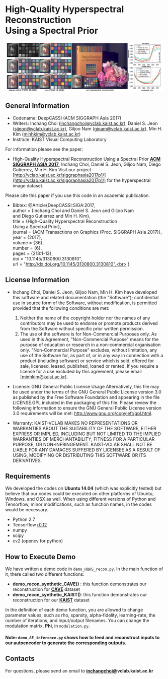 # High-Quality Hyperspectral Reconstruction<br>Using a Spectral Prior
![teaser](./paper-teaser.png "Paper Teasear")

## General Information
- Codename: DeepCASSI (ACM SIGGRAPH Asia 2017)
- Writers:  Inchang Choi (inchangchoi@vclab.kaist.ac.kr), Daniel S. Jeon (sjjeon@vclab.kaist.ac.kr), Giljoo Nam (gjnam@vclab.kaist.ac.kr), Min H. Kim (minhkim@vclab.kaist.ac.kr)
- Institute: KAIST Visual Computing Laboratory

For information please see the paper:
 - High-Quality Hyperspectral Reconstruction Using a Spectral Prior
   [**ACM SIGGRAPH ASIA 2017**](https://sa2017.siggraph.org/), Inchang Choi, Daniel S. Jeon, Giljoo Nam, Diego Gutierrez, Min H. Kim
Visit our project [http://vclab.kaist.ac.kr/siggraphasia2017p1/](http://vclab.kaist.ac.kr/siggraphasia2017p1/) for the hyperspectral image dataset.

Please cite this paper if you use this code in an academic publication.
- Bibtex:
@Article{DeepCASSI:SIGA:2017,<br>
  author  = {Inchang Choi and Daniel S. Jeon and Giljoo Nam <br>
             and Diego Gutierrez and Min H. Kim},<br>
  title   = {High-Quality Hyperspectral Reconstruction <br>
             Using a Spectral Prior},<br>
  journal = {ACM Transactions on Graphics (Proc. SIGGRAPH Asia 2017)},<br>
  year    = {2017},<br>
  volume  = {36},<br>
  number  = {6},<br>
  pages   = {218:1-13},<br>
  doi     = "10.1145/3130800.3130810",<br>
  url     = "http://dx.doi.org/10.1145/3130800.3130810",<br>
  }

## License Information

- Inchang Choi, Daniel S. Jeon, Giljoo Nam, Min H. Kim have developed this software and related documentation (the "Software"); confidential use in source form of the Software, without modification, is permitted provided that the following conditions are met:
  1. Neither the name of the copyright holder nor the names of any contributors may be used to endorse or promote products derived from the Software without specific prior written permission. 
  2. The use of the software is for Non-Commercial Purposes only. As used in this Agreement, "Non-Commercial Purpose" means for the purpose of education or research in a non-commercial organisation only. "Non-Commercial Purpose" excludes, without limitation, any use of the Software for, as part of, or in any way in connection with a product (including software) or service which is sold, offered for sale, licensed, leased, published, loaned or rented. If you require a license for a use excluded by this agreement, please email [minhkim@kaist.ac.kr].

- License:  GNU General Public License Usage
Alternatively, this file may be used under the terms of the GNU General Public License version 3.0 as published by the Free Software Foundation and appearing in the file LICENSE.GPL included in the packaging of this file. Please review the following information to ensure the GNU General Public License version 3.0 requirements will be met: http://www.gnu.org/copyleft/gpl.html.

- Warranty: KAIST-VCLAB MAKES NO REPRESENTATIONS OR WARRANTIES ABOUT THE SUITABILITY OF THE SOFTWARE, EITHER EXPRESS OR IMPLIED, INCLUDING BUT NOT LIMITED TO THE IMPLIED WARRANTIES OF MERCHANTABILITY, FITNESS FOR A PARTICULAR PURPOSE, OR NON-INFRINGEMENT. KAIST-VCLAB SHALL NOT BE LIABLE FOR ANY DAMAGES SUFFERED BY LICENSEE AS A RESULT OF USING, MODIFYING OR DISTRIBUTING THIS SOFTWARE OR ITS DERIVATIVES.


## Requirements
We developed the codes on **Ubuntu 14.04** (which was explicitly tested) but believe that our codes could be executed on other platforms of Ubuntu, Windows, and OSX as well. When using different versions of Python and Tensorflow, minor modifications, such as function names, in the codes would be necessary.
* Python 2.7
* Tensorflow [r0.12](https://www.tensorflow.org/versions/r0.12/)
* numpy
* scipy
* cv2 (opencv for python)

## How to Execute Demo
We have written a demo code in `demo_HQHS_recon.py`. In the main function of it, there called two different functions: 
* **demo_recon_synthetic_CAVE()** : this function demonstrates our reconstruction for [**CAVE**](http://www.cs.columbia.edu/CAVE/databases/multispectral/) dataset
* **demo_recon_synthetic_KAIST()**: this function demonstrates our reconstruction for our [**KAIST**](http://vclab.kaist.ac.kr/siggraphasia2017p1/index.html) dataset

In the definition of each demo function, you are allowed to change parameter values, such as rho, sparsity, alpha-fidelity, learning-rate, the number of iterations, and input/output filenames. You can change the modulation matrix, **Phi**, in `modulation.py`.

#### Note: `demo_AE_inference.py` shows how to feed and reconstruct inputs to our autoencoder to generate the corresponding outputs.

## Contacts
For questions, please send an email to **[inchangchoi](http://inchangchoi.info)@vclab.kaist.ac.kr**

